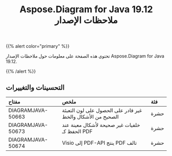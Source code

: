 ﻿---
title: Aspose.Diagram for Java 19.12 ملاحظات الإصدار
type: docs
weight: 10
url: /ar/java/aspose-diagram-for-java-19-12-release-notes/
---
{{% alert color="primary" %}} 

تحتوي هذه الصفحة على معلومات حول ملاحظات الإصدار Aspose.Diagram for Java 19.12.

{{% /alert %}} 
## **التحسينات والتغييرات**

|**مفتاح**|**ملخص**|**فئة**|
|:- |:- |:- |
|DIAGRAMJAVA-50663|غير قادر على الحصول على لون التعبئة الصحيح من الأشكال والخط|حشرة|
|DIAGRAMJAVA-50673|خلفيات غير صحيحة لأشكال معينة عند الحفظ كـ PDF|حشرة|
|DIAGRAMJAVA-50674|Visio إلى PDF-API ينتج PDF تالف|حشرة|

